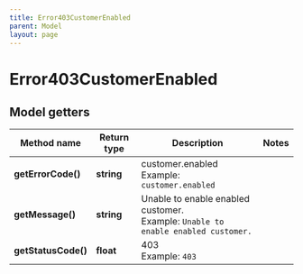 ```yaml
---
title: Error403CustomerEnabled
parent: Model
layout: page
---
```


# Error403CustomerEnabled

## Model getters

Method name | Return type | Description | Notes
------------ | ------------- | ------------- | -------------
**getErrorCode()** | **string** | customer.enabled <br>Example: `customer.enabled` |
**getMessage()** | **string** | Unable to enable enabled customer. <br>Example: `Unable to enable enabled customer.` |
**getStatusCode()** | **float** | 403 <br>Example: `403` |

